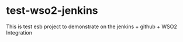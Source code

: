 # test-wso2-jenkins

This is test esb project to demonstrate on the jenkins + github + WSO2 Integration
